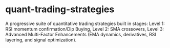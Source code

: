 # quant-trading-strategies
A progressive suite of quantitative trading strategies built in stages:  Level 1: RSI momentum confirmation/Dip Buying, Level 2: SMA crossovers, Level 3: Advanced Multi-Factor Enhancements (EMA dynamics, derivatives, RSI layering, and signal optimization).
